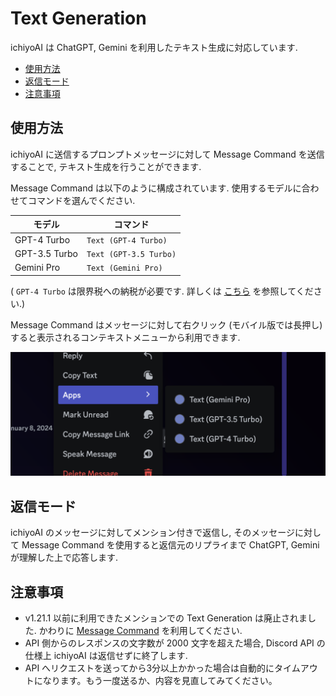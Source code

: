 # Text Generation

ichiyoAI は ChatGPT, Gemini を利用したテキスト生成に対応しています.

- [使用方法](#使用方法)
- [返信モード](#返信モード)
- [注意事項](#注意事項)

## 使用方法

ichiyoAI に送信するプロンプトメッセージに対して Message Command を送信することで, テキスト生成を行うことができます.

Message Command は以下のように構成されています. 使用するモデルに合わせてコマンドを選んでください.

| モデル | コマンド |
| --- | --- |
| GPT-4 Turbo | `Text (GPT-4 Turbo)` |
| GPT-3.5 Turbo | `Text (GPT-3.5 Turbo)` |
| Gemini Pro | `Text (Gemini Pro)` |

( `GPT-4 Turbo` は限界税への納税が必要です. 詳しくは [こちら](../premium-access.md) を参照してください.)

Message Command はメッセージに対して右クリック (モバイル版では長押し) すると表示されるコンテキストメニューから利用できます.

![コンテキストメニュー](../image/how-to/message-context-menu.png)

## 返信モード

ichiyoAI のメッセージに対してメンション付きで返信し, そのメッセージに対して Message Command を使用すると返信元のリプライまで ChatGPT, Gemini が理解した上で応答します.

## 注意事項

- v1.21.1 以前に利用できたメンションでの Text Generation は廃止されました. かわりに [Message Command](#使用方法) を利用してください.
- API 側からのレスポンスの文字数が 2000 文字を超えた場合, Discord API の仕様上 ichiyoAI は返信せずに終了します.
- API へリクエストを送ってから3分以上かかった場合は自動的にタイムアウトになります。もう一度送るか、内容を見直してみてください。

